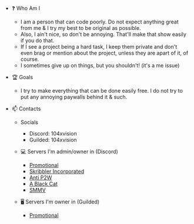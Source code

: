 - ❓ Who Am I
  - I am a person that can code poorly. Do not expect anything great from me & I try my best to be original as possible.
  - Also, I ain't nice, so don't be annoying. That'll make that show easily if you do that.
  - If I see a project being a hard task, I keep them private and don't even brag or mention about the project, unless they are apart of it, of course.
  - I sometimes give up on things, but you shouldn't! (it's a me issue)

- 🏆 Goals
  - I try to make everything that can be done easily free. I do not try to put any annoying paywalls behind it & such.

- 📫 Contacts
  - Socials
    - Discord: 104xvision
    - Guilded: 104xvision

  - 💻 Servers I'm admin/owner in (Discord)
    - [Promotional](https://discord.gg/GCywsY2DGW)
    - [Skribbler Incorporated](https://discord.gg/zhEkymMKsE)
    - [Anti P2W](https://discord.gg/antip2w)
    - [A Black Cat](https://discord.gg/JWaZ36VgPT)
    - [SMMV](https://discord.gg/MJXXdgpxYv)
  
  - 🖥️ Servers I'm owner in (Guilded)
    - [Promotional](https://guilded.gg/promotional)
